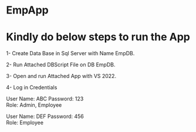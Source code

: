 # EmpApp
# Kindly do below steps to run the App

1-	Create Data Base in Sql Server with Name EmpDB.

2-	Run Attached DBScript File on DB EmpDB.

3-	Open and run Attached App with VS 2022.

4-	Log in Credentials

User Name: ABC
Password: 123	
Role: Admin, Employee

User Name: DEF
Password: 456	
Role: Employee

